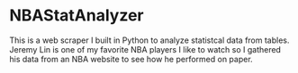 # NBAStatAnalyzer
This is a web scraper I built in Python to analyze statistcal data from tables.
Jeremy Lin is one of my favorite NBA players I like to watch so I gathered his data from an NBA website to see how he performed on paper.
